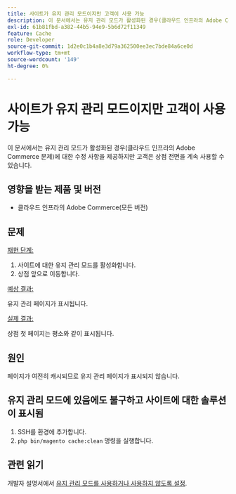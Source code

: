 ```yaml
---
title: 사이트가 유지 관리 모드이지만 고객이 사용 가능
description: 이 문서에서는 유지 관리 모드가 활성화된 경우(클라우드 인프라의 Adobe Commerce 문제)에 대한 수정 사항을 제공하지만 고객은 상점 전면을 계속 사용할 수 있습니다.
exl-id: 61b81fbd-a382-44b5-94e9-5b6d72f11349
feature: Cache
role: Developer
source-git-commit: 1d2e0c1b4a8e3d79a362500ee3ec7bde84a6ce0d
workflow-type: tm+mt
source-wordcount: '149'
ht-degree: 0%

---
```


# 사이트가 유지 관리 모드이지만 고객이 사용 가능

이 문서에서는 유지 관리 모드가 활성화된 경우(클라우드 인프라의 Adobe Commerce 문제)에 대한 수정 사항을 제공하지만 고객은 상점 전면을 계속 사용할 수 있습니다.

## 영향을 받는 제품 및 버전

* 클라우드 인프라의 Adobe Commerce(모든 버전)

## 문제

<u>재현 단계:</u>

1. 사이트에 대한 유지 관리 모드를 활성화합니다.
1. 상점 앞으로 이동합니다.

<u>예상 결과:</u>

유지 관리 페이지가 표시됩니다.

<u>실제 결과:</u>

상점 첫 페이지는 평소와 같이 표시됩니다.

## 원인

페이지가 여전히 캐시되므로 유지 관리 페이지가 표시되지 않습니다.

## 유지 관리 모드에 있음에도 불구하고 사이트에 대한 솔루션이 표시됨

1. SSH를 환경에 추가합니다.
1. `php bin/magento cache:clean` 명령을 실행합니다.

## 관련 읽기

개발자 설명서에서 [유지 관리 모드를 사용하거나 사용하지 않도록 설정](https://devdocs.magento.com/guides/v2.3/install-gde/install/cli/install-cli-subcommands-maint.html).
